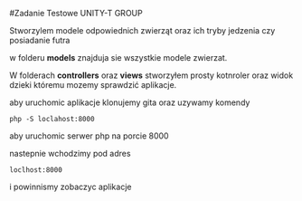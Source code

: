 #Zadanie Testowe UNITY-T GROUP

Stworzylem modele odpowiednich zwierząt oraz ich tryby jedzenia czy posiadanie futra

w folderu **models** znajduja sie wszystkie modele zwierzat.

W folderach **controllers** oraz **views** stworzyłem prosty kotnroler oraz widok dzieki któremu mozemy sprawdzić aplikacje.

aby uruchomic aplikacje klonujemy gita oraz uzywamy komendy
```
php -S loclahost:8000
```
aby uruchomic serwer php na porcie 8000

nastepnie wchodzimy pod adres
```
loclhost:8000
```

i powinnismy zobaczyc aplikacje